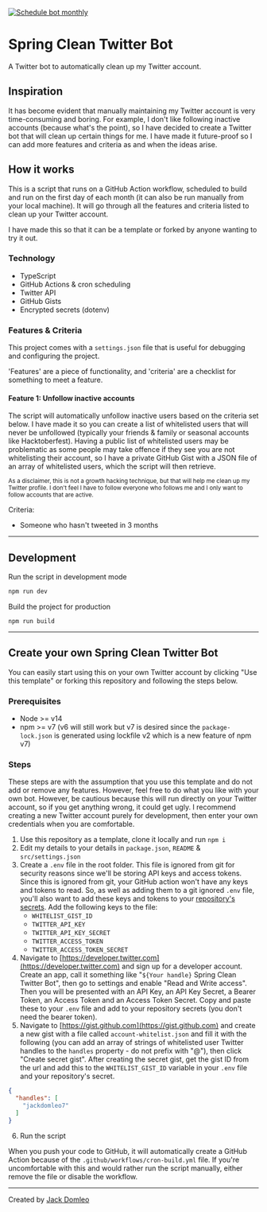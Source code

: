 [![Schedule bot monthly](https://github.com/jackdomleo7/Spring_Clean_Twitter_Bot/actions/workflows/cron-build.yml/badge.svg?branch=main)](https://github.com/jackdomleo7/Spring_Clean_Twitter_Bot/actions/workflows/cron-build.yml)

# Spring Clean Twitter Bot
A Twitter bot to automatically clean up my Twitter account.

## Inspiration

It has become evident that manually maintaining my Twitter account is very time-consuming and boring. For example, I don't like following inactive accounts (because what's the point), so I have decided to create a Twitter bot that will clean up certain things for me. I have made it future-proof so I can add more features and criteria as and when the ideas arise.

## How it works

This is a script that runs on a GitHub Action workflow, scheduled to build and run on the first day of each month (it can also be run manually from your local machine). It will go through all the features and criteria listed to clean up your Twitter account.

I have made this so that it can be a template or forked by anyone wanting to try it out.

### Technology

- TypeScript
- GitHub Actions & cron scheduling
- Twitter API
- GitHub Gists
- Encrypted secrets (dotenv)

### Features & Criteria

This project comes with a `settings.json` file that is useful for debugging and configuring the project.

'Features' are a piece of functionality, and 'criteria' are a checklist for something to meet a feature.

#### Feature 1: Unfollow inactive accounts

The script will automatically unfollow inactive users based on the criteria set below. I have made it so you can create a list of whitelisted users that will never be unfollowed (typically your friends & family or seasonal accounts like Hacktoberfest). Having a public list of whitelisted users may be problematic as some people may take offence if they see you are not whitelisting their account, so I have a private GitHub Gist with a JSON file of an array of whitelisted users, which the script will then retrieve.

<small>As a disclaimer, this is not a growth hacking technique, but that will help me clean up my Twitter profile. I don't feel I have to follow everyone who follows me and I only want to follow accounts that are active.</small>

Criteria:
  - Someone who hasn't tweeted in 3 months

---

## Development

Run the script in development mode
```bash
npm run dev
```

Build the project for production
```
npm run build
```

---

## Create your own Spring Clean Twitter Bot

You can easily start using this on your own Twitter account by clicking "Use this template" or forking this repository and following the steps below.

### Prerequisites

- Node >= v14
- npm >= v7 (v6 will still work but v7 is desired since the `package-lock.json` is generated using lockfile v2 which is a new feature of npm v7)

### Steps

These steps are with the assumption that you use this template and do not add or remove any features. However, feel free to do what you like with your own bot. However, be cautious because this will run directly on your Twitter account, so if you get anything wrong, it could get ugly. I recommend creating a new Twitter account purely for development, then enter your own credentials when you are comfortable.

1. Use this repository as a template, clone it locally and run `npm i`
2. Edit my details to your details in `package.json`, `README` & `src/settings.json`
3. Create a `.env` file in the root folder. This file is ignored from git for security reasons since we'll be storing API keys and access tokens. Since this is ignored from git, your GitHub action won't have any keys and tokens to read. So, as well as adding them to a git ignored `.env` file, you'll also want to add these keys and tokens to your [repository's secrets](https://docs.github.com/en/actions/reference/encrypted-secrets#creating-encrypted-secrets-for-a-repository). Add the following keys to the file:
   - `WHITELIST_GIST_ID`
   - `TWITTER_API_KEY`
   - `TWITTER_API_KEY_SECRET`
   - `TWITTER_ACCESS_TOKEN`
   - `TWITTER_ACCESS_TOKEN_SECRET`
4. Navigate to [https://developer.twitter.com](https://developer.twitter.com) and sign up for a developer account. Create an app, call it something like "<code>${Your handle}</code> Spring Clean Twitter Bot", then go to settings and enable "Read and Write access". Then you will be presented with an API Key, an API Key Secret, a Bearer Token, an Access Token and an Access Token Secret. Copy and paste these to your `.env` file and add to your repository secrets (you don't need the bearer token).
5. Navigate to [https://gist.github.com](https://gist.github.com) and create a new gist with a file called `account-whitelist.json` and fill it with the following (you can add an array of strings of whitelisted user Twitter handles to the `handles` property - do not prefix with "@"), then click "Create secret gist". After creating the secret gist, get the gist ID from the url and add this to the `WHITELIST_GIST_ID` variable in your `.env` file and your repository's secret.
```json
{
  "handles": [
    "jackdomleo7"
  ]
}
```
6. Run the script

When you push your code to GitHub, it will automatically create a GitHub Action because of the `.github/workflows/cron-build.yml` file. If you're uncomfortable with this and would rather run the script manually, either remove the file or disable the workflow.

---

Created by [Jack Domleo](https://github.com/jackdomleo7/Spring_Clean_Twitter_Bot)
